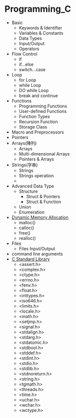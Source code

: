 # Programming_C

- Basic  
  - Keywords & Identifier
  - Variables & Constants
  - Data Types
  - Input/Output
  - Operators
- Flow Control
  - if
  - if...else
  - switch...case
- Loop
  - for Loop
  - while Loop
  - DO while Loop
  - break and continue
- Functions
  - Programming Functions
  - User-defined Functions
  - Function Types
  - Recursion Function
  - Storage Class
- Macro and Preprocessors
- Pointers
- Arrays(陣列)
  - Arrays
  - Multi-dimensional Arrays 
  - Pointers & Arrays
- Strings(字串)
  - Strings
  - Strings operation
  - 
- Advanced Data Type
  - Structure 
    - Struct & Pointers
    - Struct & Function
  - Union
  - Enumeration
- [Dynamic Memory Allocation](https://www.geeksforgeeks.org/dynamic-memory-allocation-in-c-using-malloc-calloc-free-and-realloc/)
  - malloc()
  - calloc()
  - free() 
  - realloc() 
- Files
  - Files Input/Output
- command line arguments
- [C Standard Library](https://en.wikipedia.org/wiki/C_standard_library)
  - <assert.h>		
  - <complex.h>	
  - <ctype.h>	
  - <errno.h>		
  - <fenv.h>
  - <float.h>
  - <inttypes.h>
  - <iso646.h>
  - <limits.h>
  - <locale.h>
  - <math.h>
  - <setjmp.h>
  - <signal.h>
  - <stdalign.h>
  - <stdarg.h>
  - <stdatomic.h>
  - <stdbool.h>
  - <stddef.h>
  - <stdint.h>
  - <stdio.h>
  - <stdlib.h>
  - <stdnoreturn.h>
  - <string.h>
  - <tgmath.h>
  - <threads.h>	
  - <time.h>
  - <uchar.h>
  - <wchar.h>
  - <wctype.h>
